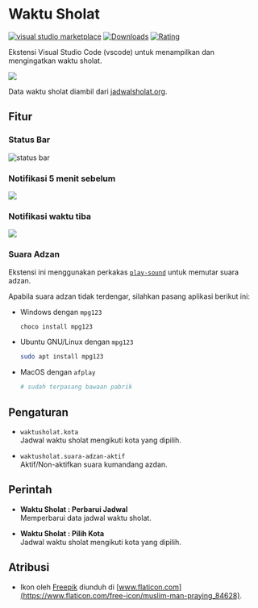 # Waktu Sholat

[![visual studio marketplace](https://img.shields.io/badge/visual%20studio%20marketplace-v2.0.1-blue)](https://marketplace.visualstudio.com/items?itemName=lakuapik.waktusholat)
[![Downloads](https://img.shields.io/visual-studio-marketplace/d/lakuapik.waktusholat)](https://marketplace.visualstudio.com/items?itemName=lakuapik.waktusholat)
[![Rating](https://img.shields.io/visual-studio-marketplace/stars/lakuapik.waktusholat)](https://marketplace.visualstudio.com/items?itemName=lakuapik.waktusholat)

Ekstensi Visual Studio Code (vscode) untuk menampilkan dan mengingatkan waktu sholat.

![](https://cdn.statically.io/gh/lakuapik/vscode-waktusholat/v2.x/screenshots/animated.gif)

Data waktu sholat diambil dari [jadwalsholat.org](https://github.com/lakuapik/jadwalsholatorg/tree/master/adzan).

## Fitur

### Status Bar

![status bar](https://cdn.statically.io/gh/lakuapik/vscode-waktusholat/v2.x/screenshots/status-bar.png)

### Notifikasi 5 menit sebelum

![](https://cdn.statically.io/gh/lakuapik/vscode-waktusholat/v2.x/screenshots/5-min-before.png)

### Notifikasi waktu tiba

![](https://cdn.statically.io/gh/lakuapik/vscode-waktusholat/v2.x/screenshots/on-time.png)

### Suara Adzan

Ekstensi ini menggunakan perkakas [`play-sound`](https://www.npmjs.com/package/play-sound) untuk memutar suara adzan.

Apabila suara adzan tidak terdengar, silahkan pasang aplikasi berikut ini:

* Windows dengan `mpg123`
  ```bat
  choco install mpg123
  ```
* Ubuntu GNU/Linux dengan `mpg123`
  ```bash
  sudo apt install mpg123
  ```
* MacOS dengan `afplay`
  ```bash
  # sudah terpasang bawaan pabrik
  ```

## Pengaturan

* `waktusholat.kota`  
  Jadwal waktu sholat mengikuti kota yang dipilih.

* `waktusholat.suara-adzan-aktif`  
  Aktif/Non-aktifkan suara kumandang azdan.

## Perintah

* **Waktu Sholat : Perbarui Jadwal**  
  Memperbarui data jadwal waktu sholat.

* **Waktu Sholat : Pilih Kota**  
  Jadwal waktu sholat mengikuti kota yang dipilih.

## Atribusi
* Ikon oleh [Freepik](https://www.flaticon.com/authors/freepik) diunduh di [www.flaticon.com](https://www.flaticon.com/free-icon/muslim-man-praying_84628).

